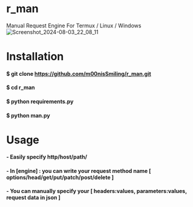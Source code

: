 # r_man
Manual Request Engine For Termux / Linux / Windows 
![Screenshot_2024-08-03_22_08_11](https://github.com/user-attachments/assets/e22721a9-2440-4150-9dda-379e24f96bdc)


# Installation
#### $ git clone https://github.com/m00nisSmiling/r_man.git
#### $ cd r_man
#### $ python requirements.py
#### $ python man.py

# Usage 
#### - Easily specify http/host/path/
#### - In [engine] : you can write your request method name [ options/head/get/put/patch/post/delete ]
#### - You can manually specify your [ headers:values, parameters:values, request data in json ]
